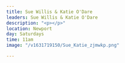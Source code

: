 ```yaml
---
title: Sue Willis & Katie O'Dare
leaders: Sue Willis & Katie O'Dare
description: "<p></p>"
location: Newport
day: Saturdays
time: 11am
image: "/v1631719150/Sue_Katie_zjmwkp.png"

---
```

